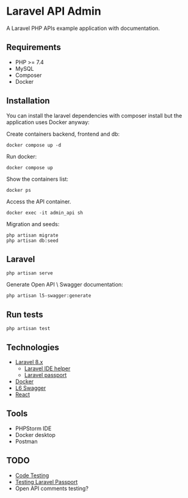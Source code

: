 # Laravel API Admin

A Laravel PHP APIs example application with documentation.

## Requirements

- PHP >= 7.4
- MySQL
- Composer
- Docker

## Installation

You can install the laravel dependencies with composer install but the application uses Docker anyway:

Create containers backend, frontend and db:

    docker compose up -d

Run docker:

    docker compose up

Show the containers list:

    docker ps

Access the API container.

    docker exec -it admin_api sh

Migration and seeds:

    php artisan migrate
    php artisan db:seed

## Laravel

    php artisan serve

Generate Open API \ Swagger documentation:

    php artisan l5-swagger:generate
    
## Run tests

    php artisan test

## Technologies

- [Laravel 8.x](https://laravel.com/)
    - [Laravel IDE helper](https://github.com/barryvdh/laravel-ide-helper)
    - [Laravel passport](https://laravel.com/docs/8.x/passport)
- [Docker](https://www.docker.com/)
- [L6 Swagger](https://github.com/DarkaOnLine/L5-Swagger)
- [React](https://en.reactjs.org/)

## Tools

- PHPStorm IDE
- Docker desktop
- Postman

## TODO

- [Code Testing](https://laravel.com/docs/8.x/http-tests)
- [Testing Laravel Passport](https://laravel.com/docs/8.x/passport#testing)
- Open API comments testing?
